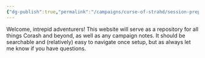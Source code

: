 ```yaml
---
{"dg-publish":true,"permalink":"/campaigns/curse-of-strahd/session-prep/session-0/","tags":["gardenEntry"]}
---
```


Welcome, intrepid adventurers! This website will serve as a repository for all things Corash and beyond, as well as any campaign notes. It should be searchable and (relatively) easy to navigate once setup, but as always let me know if you have questions.